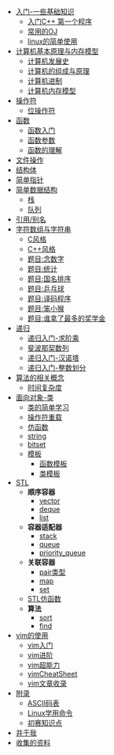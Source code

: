 * [入门-一些基础知识](/book/开始/index)
    * [入门C++ 第一个程序](/book/开始/helloworld)
    * [常用的OJ](/book/开始/常用的OJ网站)
    * [linux的简单使用](/book/linux/index)
* [计算机基本原理与内存模型]()
    * [计算机发展史](/book/stl/string)
    * [计算机的组成与原理](/book/stl/string)
    * [计算机进制](/book/stl/string)
    * [计算机内存模型](/book/stl/string)
* [操作符]()
    * [位操作符](/book/操作符/位操作)
* [函数](//book/函数/index)
    * [函数入门](//book/函数/入门)
    * [函数参数](//book/函数/函数参数)
    * [函数的理解](//book/函数/函数理解)
* [文件操作](//book/文件操作/index)
* [结构体](//book/结构体/index)
* [简单指针](//book/简单指针/index)
* [简单数据结构]()
    * [栈](/book/简单数据结构/栈)
    * [队列](/book/简单数据结构/队列)
* [引用/别名](//book/引用/index)
* [字符数组与字符串](/book/字符数组与字符串/index)
    * [C风格](/book/字符数组与字符串/CString)
    * [C++风格](/book/字符数组与字符串/CPPString)
    * [题目:念数字](/book/字符数组与字符串/念数字)
    * [题目:统计](/book/字符数组与字符串/统计)
    * [题目:国名排序](/book/字符数组与字符串/国名排序)
    * [题目:乒乓球](/book/字符数组与字符串/乒乓球)
    * [题目:译码程序](/book/字符数组与字符串/译码程序)
    * [题目:笨小猴](/book/字符数组与字符串/笨小猴)
    * [题目:谁拿了最多的奖学金](/book/字符数组与字符串/谁拿了最多的奖学金)
* [递归](/book/递归/index)
    * [递归入门-求阶乘](/book/递归/求阶乘)
    * [斐波那契数列](//book/递归/斐波那契数列)
    * [递归入门-汉诺塔](/book/递归/汉诺塔)
    * [递归入门-整数划分](/book/递归/整数划分)
* [算法的相关概念]()
    * [时间复杂度](/book/概念/时间复杂度)
* [面向对象-类](/book/class/index)
    * [类的简单学习](/book/class/simpleTutor)
    * [操作符重载](/book/class/operator)
    * [仿函数](/book/class/functor)
    * [string](/book/stl/string)
    * [bitset](/book/stl/bitset)
    * [模板](/book/class/template)
        * [函数模板](/book/class/template)
        * [类模板](/book/class/template)
* [STL](/book/stl/index)
    * **顺序容器**
        * [vector](/book/stl/vector)
        * [deque](/book/stl/deque)
        * [list](/book/stl/list)
    * **容器适配器**
        * [stack](/book/stl/stack)
        * [queue](/book/stl/queue)
        * [priority_queue](/book/stl/vector)
    * **关联容器**
        * [pair类型](/book/stl/pair)
        * [map](/book/stl/map)
        * [set](/book/stl/set)
    * [STL仿函数](/book/stl/stl_functor)
    * **算法**
        * [sort](/book/stl/algorithm/sort)
        * [find](/book/stl/algorithm/find)
* [vim的使用](/book/vim/index)
    * [vim入门](/book/vim/vimBase)
    * [vim进阶](/book/vim/vimBetter)
    * [vim超能力](/book/vim/vimSupper)
    * [vimCheatSheet](/book/vim/vimCheatSheet)
    * [vim文章收录](/book/vim/vimStar)
* [附录](/book/附录/index)
    * [ASCII码表](/book/附录/ascii)
    * [Linux学用命令](/book/附录/Linux常用命令)
    * [初赛知识点](/book/附录/初赛知识点)
* [并于我](/book/about/about)
* [收集的资料](/book/资料)
